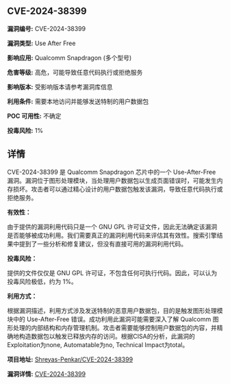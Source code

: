 ## CVE-2024-38399

**漏洞编号:** CVE-2024-38399

**漏洞类型:** Use After Free

**影响应用:** Qualcomm Snapdragon (多个型号)

**危害等级:** 高危，可能导致任意代码执行或拒绝服务

**影响版本:** 受影响版本请参考漏洞库信息

**利用条件:** 需要本地访问并能够发送特制的用户数据包

**POC 可用性:** 不确定

**投毒风险:** 1%

## 详情

CVE-2024-38399 是 Qualcomm Snapdragon 芯片中的一个 Use-After-Free 漏洞。漏洞位于图形处理模块，当处理用户数据包以生成页面错误时，可能发生内存损坏。攻击者可以通过精心设计的用户数据包触发该漏洞，导致任意代码执行或拒绝服务。

**有效性：**

由于提供的漏洞利用代码只是一个 GNU GPL 许可证文件，因此无法确定该漏洞是否能够被成功利用。我们需要真正的漏洞利用代码来评估其有效性。搜索引擎结果中提到了一些分析和修复建议，但没有直接可用的漏洞利用代码。

**投毒风险：**

提供的文件仅仅是 GNU GPL 许可证，不包含任何可执行代码。因此，可以认为投毒风险极低，约为 1%。

**利用方式：**

根据漏洞描述，利用方式涉及发送特制的恶意用户数据包，目的是触发图形处理模块中的 Use-After-Free 错误。成功利用此漏洞可能需要深入了解 Qualcomm 图形处理的内部结构和内存管理机制。攻击者需要能够控制用户数据包的内容，并精确地构造数据包以触发已释放内存的访问。根据CISA的分析，此漏洞的Exploitation为none, Automatable为no, Technical Impact为total。

**项目地址:** [Shreyas-Penkar/CVE-2024-38399](https://github.com/Shreyas-Penkar/CVE-2024-38399)

**漏洞详情:** [CVE-2024-38399](https://nvd.nist.gov/vuln/detail/CVE-2024-38399)
